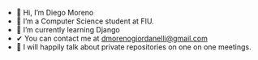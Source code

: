 - 👋 Hi, I’m Diego Moreno
- 👀 I’m a Computer Science student at FIU.
- 🌱 I’m currently learning Django
- ✔  You can contact me at dmorenogiordanelli@gmail.com
- 🎈 I will happily talk about private repositories on one on one meetings.
